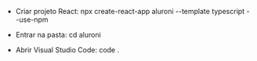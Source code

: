 * Criar projeto React:
npx create-react-app aluroni --template typescript --use-npm

* Entrar na pasta:
cd aluroni

* Abrir Visual Studio Code:
code .